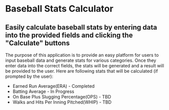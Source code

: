 # Baseball Stats Calculator


## Easily calculate baseball stats by entering data into the provided fields and clicking the "Calculate" buttons

The purpose of this application is to provide an easy platform for users to input baseball data and generate stats for various categories.  Once they enter data into the correct fields, the stats will be generated and a result will be provided to the user.  Here are following stats that will be calculated (if prompted by the user): 

* Earned Run Average(ERA) - Completed
* Batting Average - In Progress
* On Base Plus Slugging Percentage(OPS) - TBD
* Walks and Hits Per Inning Pitched(WHIP) - TBD
